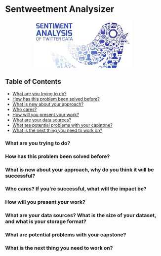 # Sentweetment Analysizer

<p align="center">
  <img src="images/tweetpic.jpeg">
</p>  

## Table of Contents

* [What are you trying to do?](#what-are-you-trying-to-do)
* [How has this problem been solved before?](#how-has-this-problem-been-solved-before)
* [What is new about your approach?](#what-is-new-about-your-approach,-why-do-you-think-it-will-be-successful)
* [Who cares?](#who-cares-if-you're-successful,-what-will-the-impact-be)
* [How will you present your work?](#how-will-you-present-your-work)
* [What are your data sources?](#what-are-your-data-sources?-what-is-the-size-of-your-dataset,-and-what-is-your-storage-format)
* [What are potential problems with your capstone?](#what-are-potential-problems-with-your-capstone)
* [What is the next thing you need to work on?](#what-is-the-next-thing-you-need-to-work-on)

### What are you trying to do?

### How has this problem been solved before?

### What is new about your approach, why do you think it will be successful?

### Who cares? If you're successful, what will the impact be?

### How will you present your work?

### What are your data sources? What is the size of your dataset, and what is your storage format?

### What are potential problems with your capstone?

### What is the next thing you need to work on?
